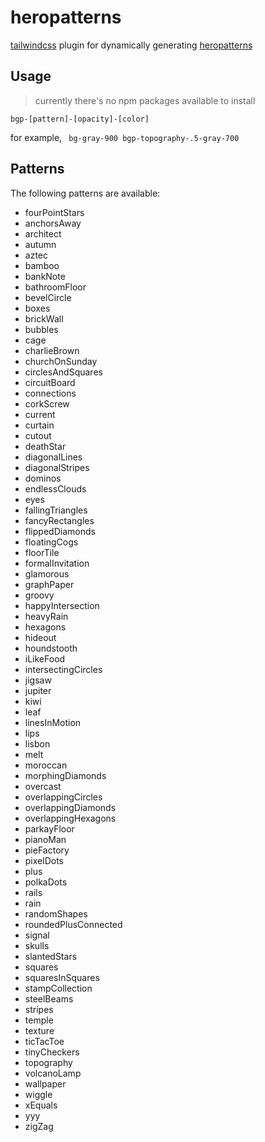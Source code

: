 # heropatterns

[tailwindcss](https://tailwindcss.com) plugin for dynamically generating [heropatterns](https//heropatterns.com)

## Usage

> currently there's no npm packages available to install

```
bgp-[pattern]-[opacity]-[color]
```

for example, ` bg-gray-900 bgp-topography-.5-gray-700`

## Patterns

The following patterns are available:
* fourPointStars
* anchorsAway
* architect
* autumn
* aztec
* bamboo
* bankNote
* bathroomFloor
* bevelCircle
* boxes
* brickWall
* bubbles
* cage
* charlieBrown
* churchOnSunday
* circlesAndSquares
* circuitBoard
* connections
* corkScrew
* current
* curtain
* cutout
* deathStar
* diagonalLines
* diagonalStripes
* dominos
* endlessClouds
* eyes
* fallingTriangles
* fancyRectangles
* flippedDiamonds
* floatingCogs
* floorTile
* formalInvitation
* glamorous
* graphPaper
* groovy
* happyIntersection
* heavyRain
* hexagons
* hideout
* houndstooth
* iLikeFood
* intersectingCircles
* jigsaw
* jupiter
* kiwi
* leaf
* linesInMotion
* lips
* lisbon
* melt
* moroccan
* morphingDiamonds
* overcast
* overlappingCircles
* overlappingDiamonds
* overlappingHexagons
* parkayFloor
* pianoMan
* pieFactory
* pixelDots
* plus
* polkaDots
* rails
* rain
* randomShapes
* roundedPlusConnected
* signal
* skulls
* slantedStars
* squares
* squaresInSquares
* stampCollection
* steelBeams
* stripes
* temple
* texture
* ticTacToe
* tinyCheckers
* topography
* volcanoLamp
* wallpaper
* wiggle
* xEquals
* yyy
* zigZag
